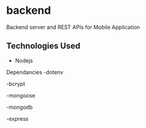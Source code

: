 # backend
Backend server and REST APIs for Mobile Application

## Technologies Used

- Nodejs

Dependancies
-dotenv

-bcrypt

-mongoose

-mongodb

-express
